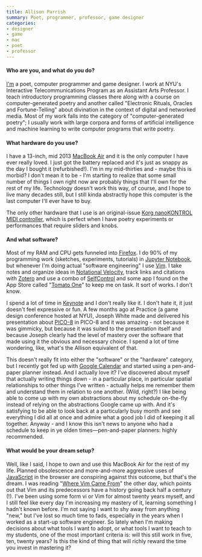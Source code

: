 ```yaml
---
title: Allison Parrish
summary: Poet, programmer, professor, game designer
categories:
- designer
- game
- mac
- poet
- professor
---
```


#### Who are you, and what do you do?

[I'm](https://www.decontextualize.com/ "Allison's website.") a poet, computer programmer and game designer. I work at NYU's Interactive Telecommunications Program as an Assistant Arts Professor. I teach introductory programming classes there along with a course on computer-generated poetry and another called "Electronic Rituals, Oracles and Fortune-Telling" about divination in the context of digital and networked media. Most of my work falls into the category of "computer-generated poetry"; I usually work with large corpora and forms of artificial intelligence and machine learning to write computer programs that write poetry.

#### What hardware do you use?

I have a 13-inch, mid 2013 [MacBook Air][macbook-air] and it is the only computer I have ever really loved. I just got the battery replaced and it's just as snappy as the day I bought it (refurbished!). I'm in my mid-thirties and - maybe this is morbid? I don't mean it to be - I'm starting to realize that some small number of things I own right now are probably things that I'll own for the rest of my life. Technology doesn't work this way, of course, and I hope to live many decades still, but I still kinda abstractly hope this computer is the last computer I'll ever have to buy.

The only other hardware that I use is an original-issue [Korg nanoKONTROL MIDI controller][nanokontrol], which is perfect when I have poetry experiments or performances that require sliders and knobs.

#### And what software?

Most of my RAM and CPU gets funneled into [Firefox][]. I do 90% of my programming work (sketches, experiments, tutorials) in [Jupyter Notebook][jupyter], but whenever I'm doing actual "software engineering" I use [Vim][]. I take notes and organize ideas in [Notational Velocity][notational-velocity], track links and citations with [Zotero][] and use a combo of [SelfControl][] and some app I found on the App Store called "[Tomato One][tomato-one]" to keep me on task. It sort of works. I don't know.

I spend a lot of time in [Keynote][] and I don't really like it. I don't hate it, it just doesn't feel expressive or fun. A few months ago at Practice (a game design conference hosted at NYU), Joseph White made and delivered his presentation about [PICO-8][] in PICO-8 and it was amazing - not because it was gimmicky, but because it was suited to the presentation itself and because Joseph clearly had the level of mastery over the software that made using it the obvious and necessary choice. I spend a lot of time wondering, like, what's the Allison equivalent of that.

This doesn't really fit into either the "software" or the "hardware" category, but I recently got fed up with [Google Calendar][google-calendar] and started using a pen-and-paper planner instead. And I actually love it? I've discovered about myself that actually writing things down - in a particular place, in particular spatial relationships to other things I've written - actually helps me remember them and understand them in relation to one another. (Wild, right?) I like being able to come up with my own abstractions about my schedule on-the-fly instead of relying on the abstractions Google came up with. And it's satisfying to be able to look back at a particularly busy month and see everything I did all at once and admire what a good job I did of keeping it all together. Anyway - and I know this isn't news to anyone who had a schedule to keep in ye olden times—pen-and-paper planners: highly recommended.

#### What would be your dream setup?

Well, like I said, I hope to own and use this MacBook Air for the rest of my life. Planned obsolescence and more-and-more aggressive uses of [JavaScript][] in the browser are conspiring against this outcome, but that's the dream. I was reading "[Where Vim Came From](https://twobithistory.org/2018/08/05/where-vim-came-from.html "An article about the history of Vim.")" the other day, which points out that Vim and its predecessors have a history going back half a century (!). I've been using some form vi or Vim for almost twenty years myself, and I still feel like every day I'm increasing my mastery of it, learning something I hadn't known before. I'm not saying I want to shy away from anything "new," but I've lost so much time to fads, especially in the years when I worked as a start-up software engineer. So lately when I'm making decisions about what tools I want to adopt, or what tools I want to teach to my students, one of the most important criteria is: will this still work in five, ten, twenty years? Is this the kind of thing that will richly reward the time you invest in mastering it?

[macbook-air]: https://www.apple.com/macbook-air/ "A very thin laptop."
[nanokontrol]: https://www.amazon.com/Korg-nanoKONTROL-USB-Controller-Black/dp/B001J8LJWK "A USB MIDI controller."
[firefox]: https://www.mozilla.org/en-US/firefox/new/ "A cross-platform open-source web browser."
[google-calendar]: https://en.wikipedia.org/wiki/Google_Calendar "A web-based calendar client."
[javascript]: https://en.wikipedia.org/wiki/JavaScript "An interpreted scripting language."
[jupyter]: https://jupyter.org/ "Web-based live document software."
[keynote]: https://www.apple.com/keynote/ "Presentation software for the Mac."
[notational-velocity]: http://notational.net/ "A clever note-taking app for the Mac."
[pico-8]: https://www.lexaloffle.com/pico-8.php "A software gaming console."
[selfcontrol]: https://selfcontrolapp.com/ "Mac software to keep you away from distracting websites."
[tomato-one]: https://itunes.apple.com/us/app/tomato-one-free-focus-timer/id907364780 "A focus timer for macOS."
[vim]: https://www.vim.org/ "A command-line text editor."
[zotero]: https://www.zotero.org/ "A research tool."
